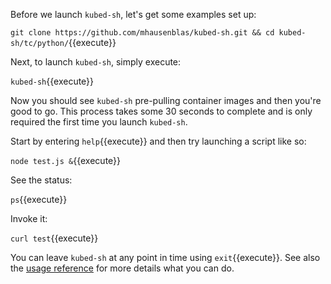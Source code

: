 Before we launch `kubed-sh`, let's get some examples set up:

`git clone https://github.com/mhausenblas/kubed-sh.git && cd kubed-sh/tc/python/`{{execute}}

Next, to launch `kubed-sh`, simply execute:

`kubed-sh`{{execute}}

Now you should see `kubed-sh` pre-pulling container images and then you're good to go. This process takes some 30 seconds to complete and is only required the first time you launch `kubed-sh`.

Start by entering `help`{{execute}} and then try launching a script like so:

`node test.js &`{{execute}}

See the status:

`ps`{{execute}}

Invoke it:

`curl test`{{execute}}

You can leave `kubed-sh` at any point in time using `exit`{{execute}}. See also the [usage reference](http://kubed.sh/#use-it) for more details what you can do.
